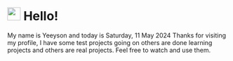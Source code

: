  <h1>
    <img src="https://emojis.slackmojis.com/emojis/images/1643510097/45343/hi.gif?1643510097" width="30"/> 
    Hello!
 </h1>
 <p>
    My name is Yeeyson and today is Saturday, 11 May 2024
    Thanks for visiting my profile, I have some test projects going on others are done learning projects and others are real projects.
    Feel free to watch and use them.
 </p>